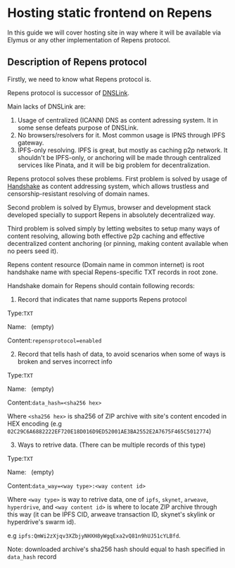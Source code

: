 # Hosting static frontend on Repens
In this guide we will cover hosting site in way where it will be available via Elymus or any other implementation of Repens protocol.

## Description of Repens protocol
Firstly, we need to know what Repens protocol is.

Repens protocol is successor of [DNSLink](https://dnslink.dev/).

Main lacks of DNSLink are:
1. Usage of centralized (ICANN) DNS as content adressing system. It in some sense defeats purpose of DNSLink.
2. No browsers/resolvers for it. Most common usage is IPNS through IPFS gateway.
3. IPFS-only resolving. IPFS is great, but mostly as caching p2p network. It shouldn't be IPFS-only, or anchoring will be made through centralized services like Pinata, and it will be big problem for decentralization.

Repens protocol solves these problems. First problem is solved by usage of [Handshake](https://handshake.org) as content addressing system, which allows trustless and censorship-resistant resolving of domain names. 

Second problem is solved by Elymus, browser and development stack developed specially to support Repens in absolutely decentralized way.

Third problem is solved simply by letting websites to setup many ways of content resolving, allowing both effective p2p caching and effective decentralized content anchoring (or pinning, making content available when no peers seed it).

Repens content resource (Domain name in common internet) is root handshake name with special Repens-specific TXT records in root zone.

Handshake domain for Repens should contain following records:

1. Record that indicates that name supports Repens protocol

  Type:`TXT`

  Name:` ` (empty)

  Content:`repensprotocol=enabled`

2. Record that tells hash of data, to avoid scenarios when some of ways is broken and serves incorrect info

  Type:`TXT`

  Name:` ` (empty)

  Content:`data_hash=<sha256 hex>`

  Where `<sha256 hex>` is sha256 of ZIP archive with site's content encoded in HEX encoding (e.g `02C29C6A6882222EF720E18D016D9ED52001AE3BA2552E2A7675F465C5012774`)

3. Ways to retrive data. (There can be multiple records of this type)

  Type:`TXT`
  
  Name:` ` (empty)

  Content:`data_way=<way type>:<way content id>`

  Where `<way type>` is way to retrive data, one of `ipfs`, `skynet`, `arweave`, `hyperdrive`, and `<way content id>` is where to locate ZIP archive through this way (it can be IPFS CID, arweave transaction ID, skynet's skylink or hyperdrive's swarm id). 

  e.g `ipfs:QmWi2zXjqv3XZbjyNHXH8yWgqExa2vQ81n9hUJ51cYLBfd`.

  Note: downloaded archive's sha256 hash should equal to hash specified in `data_hash` record
